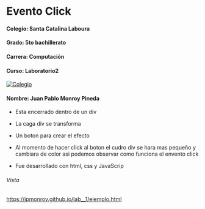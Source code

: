 # Evento Click 
#### Colegio: Santa Catalina Laboura
#### Grado: 5to bachillerato 
#### Carrera: Computación
#### Curso: Laboratorio2 
[![Colegio ](https://github.com/JPmonroy/lab__1 "Colegio ")](https://static.wixstatic.com/media/d1b317_30d85a06c73e4bc7bf0952829a1cddb1~mv1.png/v1/crop/x_0,y_4,w_775,h_349/fill/w_408,h_172,al_c,q_85,usm_0.66_1.00_0.01/d1b317_30d85a06c73e4bc7bf0952829a1cddb1~mv1.webp "Colegio ")
#### Nombre: Juan Pablo Monroy Pineda
- Esta encerrado dentro de un div 
- La caga div se transforma 
- Un boton para crear el efecto 

- Al momento de hacer click al boton el cudro div se hara mas pequeño y cambiara de color asi podemos observar como funciona el envento click 
- Fue desarrollado con html, css y JavaScrip
###### Vista 
https://jpmonroy.github.io/lab__1/ejemplo.html

